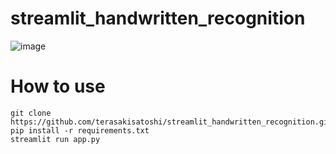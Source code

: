 # streamlit_handwritten_recognition

![image](https://user-images.githubusercontent.com/16760547/143333925-ebe95697-f16c-465e-b9f4-307d38515435.png)

# How to use

```console
git clone https://github.com/terasakisatoshi/streamlit_handwritten_recognition.git
pip install -r requirements.txt
streamlit run app.py
```
